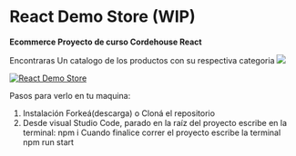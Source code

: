 # React Demo Store (WIP)

**Ecommerce Proyecto de curso Cordehouse React**

Encontraras Un catalogo de los productos con su respectiva categoria
![](https://media.giphy.com/media/di1Fksbkwnv5xic8g0/giphy.gif)

[![React Demo Store](https://www.youtube.com/watch?v=ferPgrnqODw)]( https://www.youtube.com/watch?v=ferPgrnqODw)


Pasos para verlo en tu maquina:
1. Instalación Forkeá(descarga) o Cloná el repositorio
3. Desde visual Studio Code, parado en la raíz del proyecto escribe en la terminal: npm i
Cuando finalice correr el proyecto escribe la terminal npm run start
